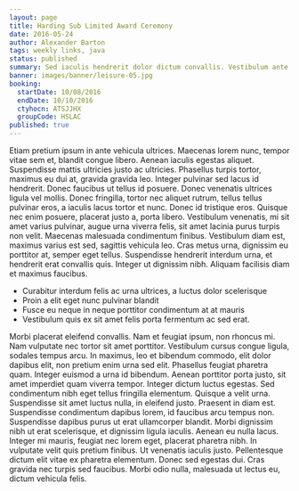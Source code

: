 ```yaml
---
layout: page
title: Harding Sub Limited Award Ceremony
date: 2016-05-24
author: Alexander Barton
tags: weekly links, java
status: published
summary: Sed iaculis hendrerit dolor dictum convallis. Vestibulum ante ipsum primis.
banner: images/banner/leisure-05.jpg
booking:
  startDate: 10/08/2016
  endDate: 10/10/2016
  ctyhocn: ATSJJHX
  groupCode: HSLAC
published: true
---
```

Etiam pretium ipsum in ante vehicula ultrices. Maecenas lorem nunc, tempor vitae sem et, blandit congue libero. Aenean iaculis egestas aliquet. Suspendisse mattis ultricies justo ac ultricies. Phasellus turpis tortor, maximus eu dui at, gravida gravida leo. Integer pulvinar sed lacus id hendrerit. Donec faucibus ut tellus id posuere. Donec venenatis ultrices ligula vel mollis. Donec fringilla, tortor nec aliquet rutrum, tellus tellus pulvinar eros, a iaculis lacus tortor et nunc. Donec id tristique eros. Quisque nec enim posuere, placerat justo a, porta libero.
Vestibulum venenatis, mi sit amet varius pulvinar, augue urna viverra felis, sit amet lacinia purus turpis non velit. Maecenas malesuada condimentum finibus. Vestibulum diam est, maximus varius est sed, sagittis vehicula leo. Cras metus urna, dignissim eu porttitor at, semper eget tellus. Suspendisse hendrerit interdum urna, et hendrerit erat convallis quis. Integer ut dignissim nibh. Aliquam facilisis diam et maximus faucibus.

* Curabitur interdum felis ac urna ultrices, a luctus dolor scelerisque
* Proin a elit eget nunc pulvinar blandit
* Fusce eu neque in neque porttitor condimentum at at mauris
* Vestibulum quis ex sit amet felis porta fermentum ac sed erat.

Morbi placerat eleifend convallis. Nam et feugiat ipsum, non rhoncus mi. Nam vulputate nec tortor sit amet porttitor. Vestibulum cursus congue ligula, sodales tempus arcu. In maximus, leo et bibendum commodo, elit dolor dapibus elit, non pretium enim urna sed elit. Phasellus feugiat pharetra quam. Integer euismod a urna id bibendum. Aenean porttitor porta justo, sit amet imperdiet quam viverra tempor. Integer dictum luctus egestas. Sed condimentum nibh eget tellus fringilla elementum. Quisque a velit urna.
Suspendisse sit amet luctus nulla, in eleifend justo. Praesent in diam est. Suspendisse condimentum dapibus lorem, id faucibus arcu tempus non. Suspendisse dapibus purus ut erat ullamcorper blandit. Morbi dignissim nibh ut erat scelerisque, et dignissim ligula iaculis. Aenean eu nulla lacus. Integer mi mauris, feugiat nec lorem eget, placerat pharetra nibh. In vulputate velit quis pretium finibus. Ut venenatis iaculis justo. Pellentesque dictum elit vitae ex pharetra elementum. Donec sed egestas dui. Cras gravida nec turpis sed faucibus. Morbi odio nulla, malesuada ut lectus eu, dictum vehicula felis.
